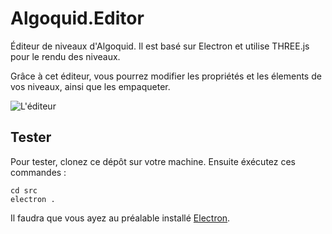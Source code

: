 # Algoquid.Editor

Éditeur de niveaux d'Algoquid. Il est basé sur Electron et utilise THREE.js pour le rendu des niveaux.

Grâce à cet éditeur, vous pourrez modifier les propriétés et les élements de vos niveaux, ainsi que les empaqueter.

![L'éditeur]()

## Tester

Pour tester, clonez ce dépôt sur votre machine. Ensuite éxécutez ces commandes :

```
cd src
electron .
```

Il faudra que vous ayez au préalable installé [Electron](http://electron.atom.io).
